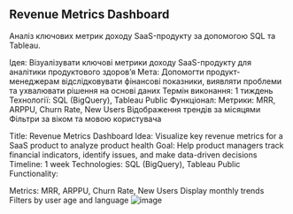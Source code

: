 ## Revenue Metrics Dashboard


Аналіз ключових метрик доходу SaaS-продукту за допомогою SQL та Tableau.

Ідея: Візуалізувати ключові метрики доходу SaaS-продукту для аналітики продуктового здоров’я
Мета: Допомогти продукт-менеджерам відслідковувати фінансові показники, виявляти проблеми та ухвалювати рішення на основі даних
Термін виконання: 1 тиждень
Технології: SQL (BigQuery), Tableau Public
Функціонал:
Метрики: MRR, ARPPU, Churn Rate, New Users
Відображення трендів за місяцями
Фільтри за віком та мовою користувача

Title: Revenue Metrics Dashboard
Idea: Visualize key revenue metrics for a SaaS product to analyze product health
Goal: Help product managers track financial indicators, identify issues, and make data-driven decisions
Timeline: 1 week
Technologies: SQL (BigQuery), Tableau Public
Functionality:

Metrics: MRR, ARPPU, Churn Rate, New Users
Display monthly trends
Filters by user age and language
![image](https://github.com/user-attachments/assets/e6bab6fd-7522-4e8f-b388-06bdae1faab5)
